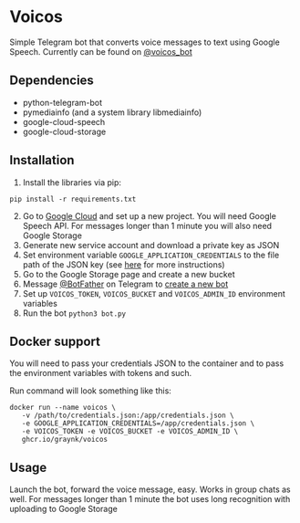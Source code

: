 # Voicos
Simple Telegram bot that converts voice messages to text using Google Speech. Currently can be found on [@voicos_bot](https://t.me/voicos_bot)

## Dependencies
* python-telegram-bot
* pymediainfo (and a system library libmediainfo)
* google-cloud-speech
* google-cloud-storage

## Installation
1. Install the libraries via pip:
```
pip install -r requirements.txt
```
2. Go to [Google Cloud](https://cloud.google.com/) and set up a new project. You will need Google Speech API. 
   For messages longer than 1 minute you will also need Google Storage
2. Generate new service account and download a private key as JSON
2. Set environment variable `GOOGLE_APPLICATION_CREDENTIALS` to the file path of the JSON key 
   (see [here](https://cloud.google.com/speech-to-text/docs/quickstart-client-libraries) for more instructions)
2. Go to the Google Storage page and create a new bucket
2. Message [@BotFather](https://t.me/BotFather) on Telegram to [create a new bot](https://core.telegram.org/bots#6-botfather)
2. Set up `VOICOS_TOKEN`, `VOICOS_BUCKET` and `VOICOS_ADMIN_ID` environment variables
2. Run the bot
`python3 bot.py`


## Docker support
You will need to pass your credentials JSON to the container and to pass the environment variables with tokens and such.

Run command will look something like this:

```
docker run --name voicos \
   -v /path/to/credentials.json:/app/credentials.json \
   -e GOOGLE_APPLICATION_CREDENTIALS=/app/credentials.json \
   -e VOICOS_TOKEN -e VOICOS_BUCKET -e VOICOS_ADMIN_ID \
   ghcr.io/graynk/voicos
```

## Usage
Launch the bot, forward the voice message, easy. Works in group chats as well. 
For messages longer than 1 minute the bot uses long recognition with uploading to Google Storage
